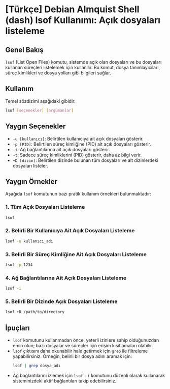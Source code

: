 # [Türkçe] Debian Almquist Shell (dash) lsof Kullanımı: Açık dosyaları listeleme

## Genel Bakış
`lsof` (List Open Files) komutu, sistemde açık olan dosyaları ve bu dosyaları kullanan süreçleri listelemek için kullanılır. Bu komut, dosya tanımlayıcıları, süreç kimlikleri ve dosya yolları gibi bilgileri sağlar.

## Kullanım
Temel sözdizimi aşağıdaki gibidir:
```bash
lsof [seçenekler] [argümanlar]
```

## Yaygın Seçenekler
- `-u [kullanıcı]`: Belirtilen kullanıcıya ait açık dosyaları gösterir.
- `-p [PID]`: Belirtilen süreç kimliğine (PID) ait açık dosyaları gösterir.
- `-i`: Ağ bağlantılarına ait açık dosyaları gösterir.
- `-t`: Sadece süreç kimliklerini (PID) gösterir, daha az bilgi verir.
- `+D [dizin]`: Belirtilen dizinde bulunan tüm dosyaları ve alt dizinlerdeki dosyaları listeler.

## Yaygın Örnekler
Aşağıda `lsof` komutunun bazı pratik kullanım örnekleri bulunmaktadır:

### 1. Tüm Açık Dosyaları Listeleme
```bash
lsof
```

### 2. Belirli Bir Kullanıcıya Ait Açık Dosyaları Listeleme
```bash
lsof -u kullanıcı_adı
```

### 3. Belirli Bir Süreç Kimliğine Ait Açık Dosyaları Listeleme
```bash
lsof -p 1234
```

### 4. Ağ Bağlantılarına Ait Açık Dosyaları Listeleme
```bash
lsof -i
```

### 5. Belirli Bir Dizinde Açık Dosyaları Listeleme
```bash
lsof +D /path/to/directory
```

## İpuçları
- `lsof` komutunu kullanmadan önce, yeterli izinlere sahip olduğunuzdan emin olun; bazı dosyalar ve süreçler için erişim kısıtlamaları olabilir.
- `lsof` çıktısını daha okunabilir hale getirmek için `grep` ile filtreleme yapabilirsiniz. Örneğin, belirli bir dosya adını aramak için:
  ```bash
  lsof | grep dosya_adı
  ```
- Ağ bağlantılarını izlemek için `lsof -i` komutunu düzenli olarak kullanarak sisteminizdeki aktif bağlantıları takip edebilirsiniz.